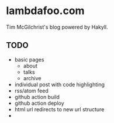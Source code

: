 lambdafoo.com
==========

Tim McGilchrist's blog powered by Hakyll.

TODO
----------

 * basic pages
   * about
   * talks
   * archive
 * individual post with code highlighting
 * rss/atom feed
 * github action build
 * github action deploy
 * html url redirects to new url structure
 *
